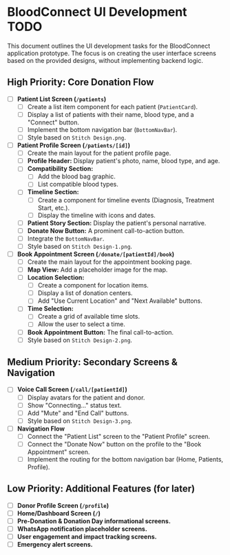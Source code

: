 # BloodConnect UI Development TODO

This document outlines the UI development tasks for the BloodConnect application prototype. The focus is on creating the user interface screens based on the provided designs, without implementing backend logic.

## High Priority: Core Donation Flow

-   [ ] **Patient List Screen (`/patients`)**
    -   [ ] Create a list item component for each patient (`PatientCard`).
    -   [ ] Display a list of patients with their name, blood type, and a "Connect" button.
    -   [ ] Implement the bottom navigation bar (`BottomNavBar`).
    -   [ ] Style based on `Stitch Design.png`.

-   [ ] **Patient Profile Screen (`/patients/[id]`)**
    -   [ ] Create the main layout for the patient profile page.
    -   [ ] **Profile Header:** Display patient's photo, name, blood type, and age.
    -   [ ] **Compatibility Section:**
        -   [ ] Add the blood bag graphic.
        -   [ ] List compatible blood types.
    -   [ ] **Timeline Section:**
        -   [ ] Create a component for timeline events (Diagnosis, Treatment Start, etc.).
        -   [ ] Display the timeline with icons and dates.
    -   [ ] **Patient Story Section:** Display the patient's personal narrative.
    -   [ ] **Donate Now Button:** A prominent call-to-action button.
    -   [ ] Integrate the `BottomNavBar`.
    -   [ ] Style based on `Stitch Design-1.png`.

-   [ ] **Book Appointment Screen (`/donate/[patientId]/book`)**
    -   [ ] Create the main layout for the appointment booking page.
    -   [ ] **Map View:** Add a placeholder image for the map.
    -   [ ] **Location Selection:**
        -   [ ] Create a component for location items.
        -   [ ] Display a list of donation centers.
        -   [ ] Add "Use Current Location" and "Next Available" buttons.
    -   [ ] **Time Selection:**
        -   [ ] Create a grid of available time slots.
        -   [ ] Allow the user to select a time.
    -   [ ] **Book Appointment Button:** The final call-to-action.
    -   [ ] Style based on `Stitch Design-2.png`.

## Medium Priority: Secondary Screens & Navigation

-   [ ] **Voice Call Screen (`/call/[patientId]`)**
    -   [ ] Display avatars for the patient and donor.
    -   [ ] Show "Connecting..." status text.
    -   [ ] Add "Mute" and "End Call" buttons.
    -   [ ] Style based on `Stitch Design-3.png`.

-   [ ] **Navigation Flow**
    -   [ ] Connect the "Patient List" screen to the "Patient Profile" screen.
    -   [ ] Connect the "Donate Now" button on the profile to the "Book Appointment" screen.
    -   [ ] Implement the routing for the bottom navigation bar (Home, Patients, Profile).

## Low Priority: Additional Features (for later)

-   [ ] **Donor Profile Screen (`/profile`)**
-   [ ] **Home/Dashboard Screen (`/`)**
-   [ ] **Pre-Donation & Donation Day informational screens.**
-   [ ] **WhatsApp notification placeholder screens.**
-   [ ] **User engagement and impact tracking screens.**
-   [ ] **Emergency alert screens.**
